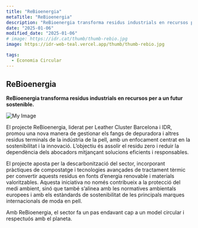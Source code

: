 ```yaml
---
title: "ReBioenergia"
metaTitle: "ReBioenergia"
description: "ReBioenergia transforma residus industrials en recursos per a un futur sostenible."
date: "2025-01-06"
modified_date: "2025-01-06"
# image: https://idr.cat/thumb/thumb-rebio.jpg
image: https://idr-web-teal.vercel.app/thumb/thumb-rebio.jpg

tags:
  - Economia Circular
---
```


## ReBioenergia

<!-- <img className="PostImg" src="https://www.idr.cat/posts/resalt1.jpg"> -->

<!-- #### Resum -->

<strong>ReBioenergia transforma residus industrials en recursos per a un futur sostenible.</strong>

![My Image](/svg/cat-rebio.svg)

<!-- #### Explicació -->

El projecte ReBioenergia, liderat per Leather Cluster Barcelona i IDR, promou una nova manera de gestionar els fangs de depuradora i altres residus terminals de la indústria de la pell, amb un enfocament centrat en la sostenibilitat i la innovació. L’objectiu és assolir el residu zero i reduir la dependència dels abocadors mitjançant solucions eficients i responsables.

El projecte aposta per la descarbonització del sector, incorporant pràctiques de compostatge i tecnologies avançades de tractament tèrmic per convertir aquests residus en fonts d’energia renovable i materials valoritzables. Aquesta iniciativa no només contribueix a la protecció del medi ambient, sinó que també s’alinea amb les normatives ambientals europees i amb els estàndards de sostenibilitat de les principals marques internacionals de moda en pell.

Amb ReBioenergia, el sector fa un pas endavant cap a un model circular i respectuós amb el planeta.
